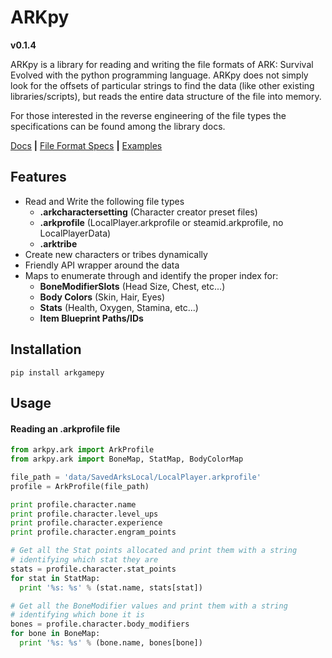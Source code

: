 ARKpy
====

**v0.1.4**

ARKpy is a library for reading and writing the file formats of ARK: Survival Evolved with the python programming language. ARKpy does not simply look for the offsets of particular strings to find the data (like other existing libraries/scripts), but reads the entire data structure of the file into memory.

For those interested in the reverse engineering of the file types the specifications can be found among the library docs.

[Docs](http://arkpy.readthedocs.io/en/latest/) **|**
[File Format Specs](http://arkpy.readthedocs.io/en/latest/formats/) **|**
[Examples](https://github.com/DerekRies/arkpy-examples)


## Features
 - Read and Write the following file types
    - **.arkcharactersetting** (Character creator preset files)
    - **.arkprofile** (LocalPlayer.arkprofile or steamid.arkprofile, no LocalPlayerData)
    - **.arktribe**
 - Create new characters or tribes dynamically
 - Friendly API wrapper around the data
 - Maps to enumerate through and identify the proper index for:
    - **BoneModifierSlots** (Head Size, Chest, etc...)
    - **Body Colors** (Skin, Hair, Eyes)
    - **Stats** (Health, Oxygen, Stamina, etc...)
    - **Item Blueprint Paths/IDs**


## Installation
```
pip install arkgamepy
```

## Usage

#### Reading an .arkprofile file
```python
from arkpy.ark import ArkProfile
from arkpy.ark import BoneMap, StatMap, BodyColorMap

file_path = 'data/SavedArksLocal/LocalPlayer.arkprofile'
profile = ArkProfile(file_path)

print profile.character.name
print profile.character.level_ups
print profile.character.experience
print profile.character.engram_points

# Get all the Stat points allocated and print them with a string
# identifying which stat they are
stats = profile.character.stat_points
for stat in StatMap:
  print '%s: %s' % (stat.name, stats[stat])

# Get all the BoneModifier values and print them with a string
# identifying which bone it is
bones = profile.character.body_modifiers
for bone in BoneMap:
  print '%s: %s' % (bone.name, bones[bone])
```